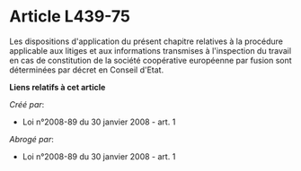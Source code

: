 # Article L439-75

Les dispositions d'application du présent chapitre relatives à la procédure applicable aux litiges et aux informations
transmises à l'inspection du travail en cas de constitution de la société coopérative européenne par fusion sont déterminées
par décret en Conseil d'Etat.

**Liens relatifs à cet article**

_Créé par_:

  - Loi n°2008-89 du 30 janvier 2008 - art. 1

_Abrogé par_:

  - Loi n°2008-89 du 30 janvier 2008 - art. 1
